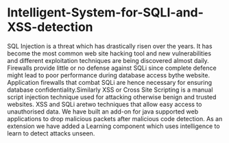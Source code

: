 # Intelligent-System-for-SQLI-and-XSS-detection

SQL Injection is a threat which has drastically risen over the years.  It has become the most  common  web  site  hacking  tool  and  new  vulnerabilities  and  different  exploitation techniques are being discovered almost daily.  Firewalls provide little or no defense against SQLi since complete defence might lead to poor performance during database access bythe  website. Application  firewalls  that  combat  SQLi  are  hence  necessary  for  ensuring database confidentiality.Similarly XSS or Cross Site Scripting is a manual script injection technique used for attacking otherwise benign and trusted websites.  XSS and SQLi aretwo techniques that allow easy access to unauthorised data.  We have built an add-on for java supported web applications to drop malicious packets after malicious code detection. As an extension we have added a Learning component which uses intelligence to learn to detect attacks unseen.
